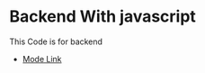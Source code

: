 # Backend With javascript

This Code is for backend

- [Mode Link](https://app.pitch.com/app/presentation/e8e95357-7514-4f5d-9b8f-4876a949b4c3/43234999-8e34-448a-b1c9-870184ed8664)
